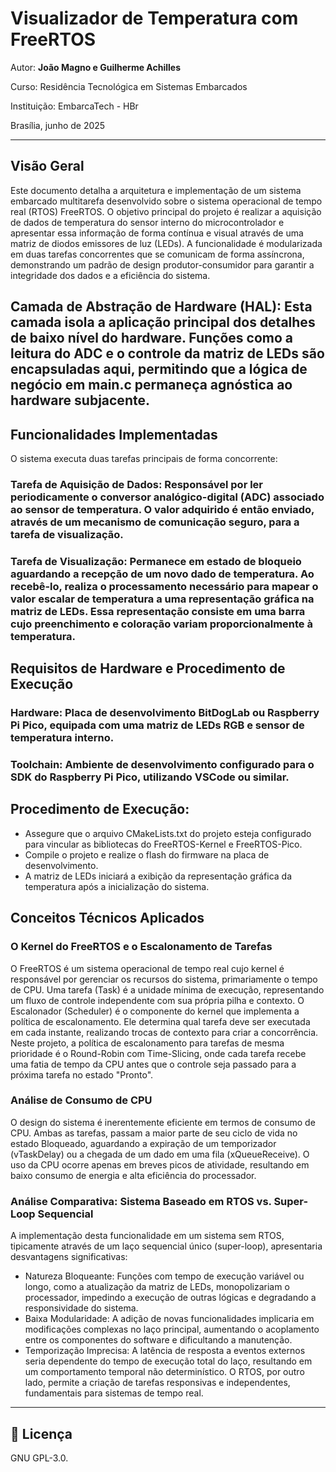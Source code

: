 
# Visualizador de Temperatura com FreeRTOS

Autor: **João Magno e Guilherme Achilles**

Curso: Residência Tecnológica em Sistemas Embarcados

Instituição: EmbarcaTech - HBr

Brasília, junho de 2025

---

## Visão Geral
Este documento detalha a arquitetura e implementação de um sistema embarcado multitarefa desenvolvido sobre o sistema operacional de tempo real (RTOS) FreeRTOS. O objetivo principal do projeto é realizar a aquisição de dados de temperatura do sensor interno do microcontrolador e apresentar essa informação de forma contínua e visual através de uma matriz de diodos emissores de luz (LEDs).
A funcionalidade é modularizada em duas tarefas concorrentes que se comunicam de forma assíncrona, demonstrando um padrão de design produtor-consumidor para garantir a integridade dos dados e a eficiência do sistema.

## Camada de Abstração de Hardware (HAL): Esta camada isola a aplicação principal dos detalhes de baixo nível do hardware. Funções como a leitura do ADC e o controle da matriz de LEDs são encapsuladas aqui, permitindo que a lógica de negócio em main.c permaneça agnóstica ao hardware subjacente.

## Funcionalidades Implementadas
O sistema executa duas tarefas principais de forma concorrente:
 ### Tarefa de Aquisição de Dados: Responsável por ler periodicamente o conversor analógico-digital (ADC) associado ao sensor de temperatura. O valor adquirido é então enviado, através de um mecanismo de comunicação seguro, para a tarefa de visualização.
 ### Tarefa de Visualização: Permanece em estado de bloqueio aguardando a recepção de um novo dado de temperatura. Ao recebê-lo, realiza o processamento necessário para mapear o valor escalar de temperatura a uma representação gráfica na matriz de LEDs. Essa representação consiste em uma barra cujo preenchimento e coloração variam proporcionalmente à temperatura.
## Requisitos de Hardware e Procedimento de Execução
 ### Hardware: Placa de desenvolvimento BitDogLab ou Raspberry Pi Pico, equipada com uma matriz de LEDs RGB e sensor de temperatura interno.
 ### Toolchain: Ambiente de desenvolvimento configurado para o SDK do Raspberry Pi Pico, utilizando VSCode ou similar.
 
 ## Procedimento de Execução:
   * Assegure que o arquivo CMakeLists.txt do projeto esteja configurado para vincular as bibliotecas do FreeRTOS-Kernel e FreeRTOS-Pico.
   * Compile o projeto e realize o flash do firmware na placa de desenvolvimento.
   * A matriz de LEDs iniciará a exibição da representação gráfica da temperatura após a inicialização do sistema.
## Conceitos Técnicos Aplicados
### O Kernel do FreeRTOS e o Escalonamento de Tarefas
O FreeRTOS é um sistema operacional de tempo real cujo kernel é responsável por gerenciar os recursos do sistema, primariamente o tempo de CPU. Uma tarefa (Task) é a unidade mínima de execução, representando um fluxo de controle independente com sua própria pilha e contexto.
O Escalonador (Scheduler) é o componente do kernel que implementa a política de escalonamento. Ele determina qual tarefa deve ser executada em cada instante, realizando trocas de contexto para criar a concorrência. Neste projeto, a política de escalonamento para tarefas de mesma prioridade é o Round-Robin com Time-Slicing, onde cada tarefa recebe uma fatia de tempo da CPU antes que o controle seja passado para a próxima tarefa no estado "Pronto".

### Análise de Consumo de CPU
O design do sistema é inerentemente eficiente em termos de consumo de CPU. Ambas as tarefas, passam a maior parte de seu ciclo de vida no estado Bloqueado, aguardando a expiração de um temporizador (vTaskDelay) ou a chegada de um dado em uma fila (xQueueReceive). O uso da CPU ocorre apenas em breves picos de atividade, resultando em baixo consumo de energia e alta eficiência do processador.
### Análise Comparativa: Sistema Baseado em RTOS vs. Super-Loop Sequencial
A implementação desta funcionalidade em um sistema sem RTOS, tipicamente através de um laço sequencial único (super-loop), apresentaria desvantagens significativas:
 * Natureza Bloqueante: Funções com tempo de execução variável ou longo, como a atualização da matriz de LEDs, monopolizariam o processador, impedindo a execução de outras lógicas e degradando a responsividade do sistema.
 * Baixa Modularidade: A adição de novas funcionalidades implicaria em modificações complexas no laço principal, aumentando o acoplamento entre os componentes do software e dificultando a manutenção.
 * Temporização Imprecisa: A latência de resposta a eventos externos seria dependente do tempo de execução total do laço, resultando em um comportamento temporal não determinístico. O RTOS, por outro lado, permite a criação de tarefas responsivas e independentes, fundamentais para sistemas de tempo real.

---

## 📜 Licença
GNU GPL-3.0.
